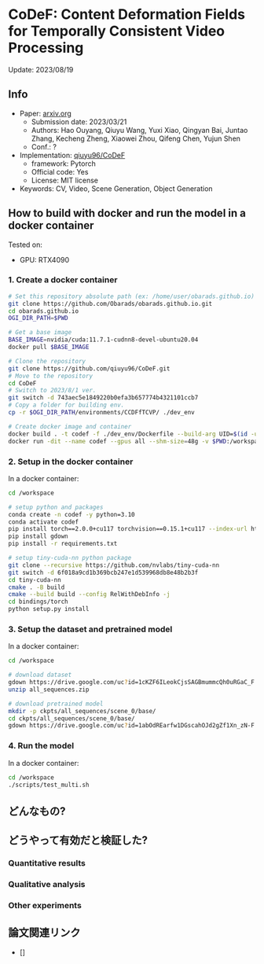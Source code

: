 # CoDeF: Content Deformation Fields for Temporally Consistent Video Processing

Update: 2023/08/19

## Info
- Paper: [arxiv.org](https://arxiv.org/abs/2308.07926)
  - Submission date: 2023/03/21
  - Authors: Hao Ouyang, Qiuyu Wang, Yuxi Xiao, Qingyan Bai, Juntao Zhang, Kecheng Zheng, Xiaowei Zhou, Qifeng Chen, Yujun Shen
  - Conf.: ?
- Implementation: [qiuyu96/CoDeF](https://github.com/qiuyu96/CoDeF)
  - framework: Pytorch
  - Official code: Yes
  - License: MIT license
- Keywords: CV, Video, Scene Generation, Object Generation

## How to build with docker and run the model in a docker container
Tested on:
- GPU: RTX4090

### 1. Create a docker container
```bash
# Set this repository absolute path (ex: /home/user/obarads.github.io)
git clone https://github.com/Obarads/obarads.github.io.git
cd obarads.github.io
OGI_DIR_PATH=$PWD

# Get a base image
BASE_IMAGE=nvidia/cuda:11.7.1-cudnn8-devel-ubuntu20.04
docker pull $BASE_IMAGE

# Clone the repository
git clone https://github.com/qiuyu96/CoDeF.git
# Move to the repository
cd CoDeF
# Switch to 2023/8/1 ver.
git switch -d 743aec5e1849220b0efa3b657774b4321101ccb7
# Copy a folder for building env.
cp -r $OGI_DIR_PATH/environments/CCDFfTCVP/ ./dev_env

# Create docker image and container
docker build . -t codef -f ./dev_env/Dockerfile --build-arg UID=$(id -u) --build-arg GID=$(id -g) --build-arg BASE_IMAGE=$BASE_IMAGE
docker run -dit --name codef --gpus all --shm-size=48g -v $PWD:/workspace codef
```

### 2. Setup in the docker container
In a docker container:
```bash
cd /workspace

# setup python and packages
conda create -n codef -y python=3.10
conda activate codef
pip install torch==2.0.0+cu117 torchvision==0.15.1+cu117 --index-url https://download.pytorch.org/whl/cu117
pip install gdown
pip install -r requirements.txt

# setup tiny-cuda-nn python package
git clone --recursive https://github.com/nvlabs/tiny-cuda-nn
git switch -d 6f018a9cd1b369bcb247e1d539968db8e48b2b3f
cd tiny-cuda-nn 
cmake . -B build
cmake --build build --config RelWithDebInfo -j
cd bindings/torch
python setup.py install
```

### 3. Setup the dataset and pretrained model
In a docker container:
```bash
cd /workspace

# download dataset
gdown https://drive.google.com/uc?id=1cKZF6ILeokCjsSAGBmummcQh0uRGaC_F
unzip all_sequences.zip

# download pretrained model
mkdir -p ckpts/all_sequences/scene_0/base/
cd ckpts/all_sequences/scene_0/base/
gdown https://drive.google.com/uc?id=1abOdREarfw1DGscahOJd2gZf1Xn_zN-F
```

### 4. Run the model
In a docker container:
```bash
cd /workspace
./scripts/test_multi.sh
```

## どんなもの? 

## どうやって有効だと検証した?

### Quantitative results

### Qualitative analysis

### Other experiments

## 論文関連リンク
- [] 
